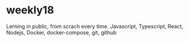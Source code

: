 # weekly18
Lerning in public, from scrach every time. Javascript, Typescript, React, Nodejs, Docker, docker-compose, git, github
